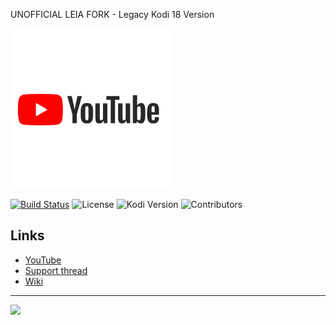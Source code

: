 UNOFFICIAL LEIA FORK - Legacy Kodi 18 Version


![](https://raw.githubusercontent.com/anxdpanic/plugin.video.youtube/master/icon.png)

[![Build Status](https://img.shields.io/endpoint.svg?url=https%3A%2F%2Factions-badge.atrox.dev%2Fanxdpanic%2Fplugin.video.youtube%2Fbadge&logo=none)](https://actions-badge.atrox.dev/anxdpanic/plugin.video.youtube/goto)
![License](https://img.shields.io/badge/license-GPL--2.0--only-success.svg)
![Kodi Version](https://img.shields.io/badge/kodi-isengard%2B-success.svg)
![Contributors](https://img.shields.io/github/contributors/anxdpanic/plugin.video.youtube.svg)

## Links

* [YouTube](http://www.youtube.com)
* [Support thread](https://ytaddon.page.link/forum)
* [Wiki](https://github.com/anxdpanic/plugin.video.youtube/wiki)

---

![](https://i.imgur.com/fzPmDDJ.gif)
